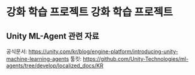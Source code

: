 # 강화 학습 프로젝트 강화 학습 프로젝트

## Unity ML-Agent 관련 자료
공식문서: https://unity.com/kr/blog/engine-platform/introducing-unity-machine-learning-agents
툴킷: https://github.com/Unity-Technologies/ml-agents/tree/develop/localized_docs/KR
